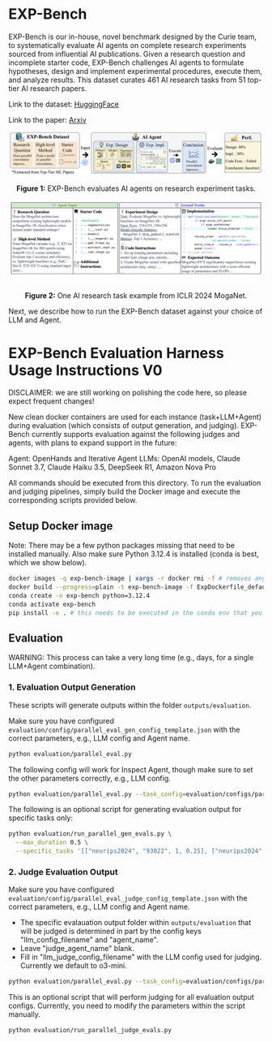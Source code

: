 # EXP-Bench

EXP-Bench is our in-house, novel benchmark designed by the Curie team, to systematically evaluate AI agents on complete research experiments sourced from influential AI publications. Given a research question and incomplete starter code, EXP-Bench challenges AI agents to formulate hypotheses, design and implement experimental procedures, execute them, and analyze results. This dataset curates 461 AI research tasks from 51 top-tier AI research papers.

Link to the dataset: [HuggingFace](https://huggingface.co/datasets/Just-Curieous/EXP-Bench)

Link to the paper: [Arxiv](https://arxiv.org/pdf/2505.24785)
<p align="center">
  <img src="../../docs/static/img/exp-bench-overview-v2.png" width="600px"/>
</p>
<p align="center"><b>Figure 1:</b> EXP-Bench evaluates AI agents on research experiment tasks.</p>

<p align="center">
  <img src="../../docs/static/img/task-example.png" width="600px"/>
</p>
<p align="center"><b>Figure 2:</b> One AI research task example from ICLR 2024 MogaNet.</p>

Next, we describe how to run the EXP-Bench dataset against your choice of LLM and Agent.

# EXP-Bench Evaluation Harness Usage Instructions V0

DISCLAIMER: we are still working on polishing the code here, so please expect frequent changes!

New clean docker containers are used for each instance (task+LLM+Agent) during evaluation (which consists of output generation, and judging). EXP-Bench currently supports evaluation against the following judges and agents, with plans to expand support in the future:

Agent: OpenHands and Iterative Agent
LLMs: OpenAI models, Claude Sonnet 3.7, Claude Haiku 3.5, DeepSeek R1, Amazon Nova Pro

All commands should be executed from this directory. To run the evaluation and judging pipelines, simply build the Docker image and execute the corresponding scripts provided below.

## Setup Docker image
Note: There may be a few python packages missing that need to be installed manually. Also make sure Python 3.12.4 is installed (conda is best, which we show below).
```bash
docker images -q exp-bench-image | xargs -r docker rmi -f # removes any existing conflict image
docker build --progress=plain -t exp-bench-image -f ExpDockerfile_default .
conda create -n exp-bench python=3.12.4 
conda activate exp-bench
pip install -e . # this needs to be executed in the conda env that you just activated
```

## Evaluation

WARNING: This process can take a very long time (e.g., days, for a single LLM+Agent combination).

### 1. Evaluation Output Generation
These scripts will generate outputs within the folder `outputs/evaluation`. 

Make sure you have configured `evaluation/config/parallel_eval_gen_config_template.json` with the correct parameters, e.g., LLM config and Agent name.
```bash
python evaluation/parallel_eval.py
```

The following config will work for Inspect Agent, though make sure to set the other parameters correctly, e.g., LLM config.
```bash
python evaluation/parallel_eval.py --task_config=evaluation/configs/parallel_eval_gen_config_template_inspect_agent.json
```

The following is an optional script for generating evaluation output for specific tasks only:
```bash
python evaluation/run_parallel_gen_evals.py \
  --max_duration 0.5 \
  --specific_tasks '[["neurips2024", "93022", 1, 0.25], ["neurips2024", "93022", 1, 0.5], ["neurips2024", "93022", 1, 1], ["neurips2024", "93022", 1, 2], ["neurips2024", "93022", 1, 4], ["neurips2024", "93022", 1, 8], ["neurips2024", "94155", 6, 8]]'
```

### 2. Judge Evaluation Output
Make sure you have configured `evaluation/config/parallel_eval_judge_config_template.json` with the correct parameters, e.g., LLM config and Agent name.
- The specific evalauation output folder within `outputs/evaluation` that will be judged is determined in part by the config keys "llm_config_filename" and "agent_name".
- Leave "judge_agent_name" blank. 
- Fill in "llm_judge_config_filename" with the LLM config used for judging. Currently we default to o3-mini. 
```bash
python evaluation/parallel_eval.py --task_config=evaluation/configs/parallel_eval_judge_config_template.json
```

This is an optional script that will perform judging for all evaluation output configs. Currently, you need to modify the parameters within the script manually. 
```bash
python evaluation/run_parallel_judge_evals.py
```